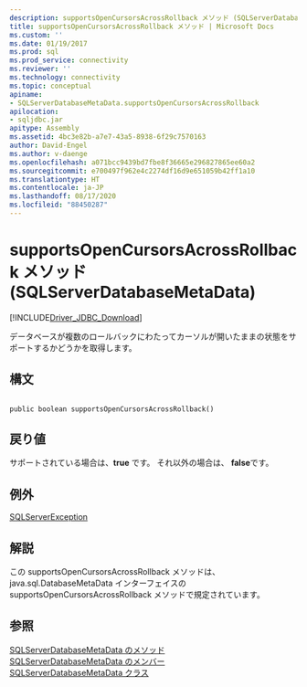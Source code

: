 ```yaml
---
description: supportsOpenCursorsAcrossRollback メソッド (SQLServerDatabaseMetaData)
title: supportsOpenCursorsAcrossRollback メソッド | Microsoft Docs
ms.custom: ''
ms.date: 01/19/2017
ms.prod: sql
ms.prod_service: connectivity
ms.reviewer: ''
ms.technology: connectivity
ms.topic: conceptual
apiname:
- SQLServerDatabaseMetaData.supportsOpenCursorsAcrossRollback
apilocation:
- sqljdbc.jar
apitype: Assembly
ms.assetid: 4bc3e82b-a7e7-43a5-8938-6f29c7570163
author: David-Engel
ms.author: v-daenge
ms.openlocfilehash: a071bcc9439bd7fbe8f36665e296827865ee60a2
ms.sourcegitcommit: e700497f962e4c2274df16d9e651059b42ff1a10
ms.translationtype: HT
ms.contentlocale: ja-JP
ms.lasthandoff: 08/17/2020
ms.locfileid: "88450287"
---
```

# <a name="supportsopencursorsacrossrollback-method-sqlserverdatabasemetadata"></a>supportsOpenCursorsAcrossRollback メソッド (SQLServerDatabaseMetaData)
[!INCLUDE[Driver_JDBC_Download](../../../includes/driver_jdbc_download.md)]

  データベースが複数のロールバックにわたってカーソルが開いたままの状態をサポートするかどうかを取得します。  
  
## <a name="syntax"></a>構文  
  
```  
  
public boolean supportsOpenCursorsAcrossRollback()  
```  
  
## <a name="return-value"></a>戻り値  
 サポートされている場合は、**true** です。 それ以外の場合は、 **false**です。  
  
## <a name="exceptions"></a>例外  
 [SQLServerException](../../../connect/jdbc/reference/sqlserverexception-class.md)  
  
## <a name="remarks"></a>解説  
 この supportsOpenCursorsAcrossRollback メソッドは、java.sql.DatabaseMetaData インターフェイスの supportsOpenCursorsAcrossRollback メソッドで規定されています。  
  
## <a name="see-also"></a>参照  
 [SQLServerDatabaseMetaData のメソッド](../../../connect/jdbc/reference/sqlserverdatabasemetadata-methods.md)   
 [SQLServerDatabaseMetaData のメンバー](../../../connect/jdbc/reference/sqlserverdatabasemetadata-members.md)   
 [SQLServerDatabaseMetaData クラス](../../../connect/jdbc/reference/sqlserverdatabasemetadata-class.md)  
  
  
